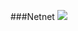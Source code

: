 ###Netnet
![](https://cdn.jsdelivr.net/gh/santy-ramirez/assets@main/Screenshot_2021-03-14%20Document.png)
